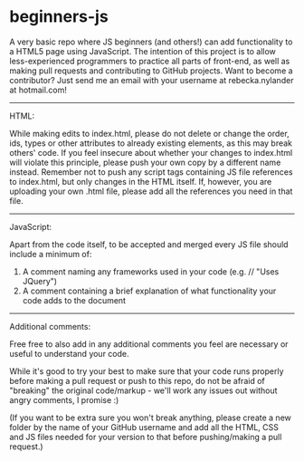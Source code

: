 # beginners-js
A very basic repo where JS beginners (and others!) can add functionality to a HTML5 page using JavaScript. The intention of this project is to allow less-experienced programmers to practice all parts of front-end, as well as making pull requests and contributing to GitHub projects. Want to become a contributor? Just send me an email with your username at rebecka.nylander at hotmail.com!

-----------------------------------------------------------------------------------------------------------------------------------

HTML:

While making edits to index.html, please do not delete or change the order, ids, types or other attributes to already existing elements, as this may break others' code. If you feel insecure about whether your changes to index.html will violate this principle, please push your own copy by a different name instead. Remember not to push any script tags containing JS file references to index.html, but only changes in the HTML itself. If, however, you are uploading your own .html file, please add all the references you need in that file.

-----------------------------------------------------------------------------------------------------------------------------------

JavaScript:

Apart from the code itself, to be accepted and merged every JS file should include a minimum of:

1. A comment naming any frameworks used in your code (e.g. // "Uses JQuery")
2. A comment containing a brief explanation of what functionality your code adds to the document

-----------------------------------------------------------------------------------------------------------------------------------

Additional comments:

Free free to also add in any additional comments you feel are necessary or useful to understand your code.

While it's good to try your best to make sure that your code runs properly before making a pull request or push to this repo, do not be afraid of "breaking" the original code/markup - we'll work any issues out without angry comments, I promise :)

(If you want to be extra sure you won't break anything, please create a new folder by the name of your GitHub username and add all the HTML, CSS and JS files needed for your version to that before pushing/making a pull request.)
